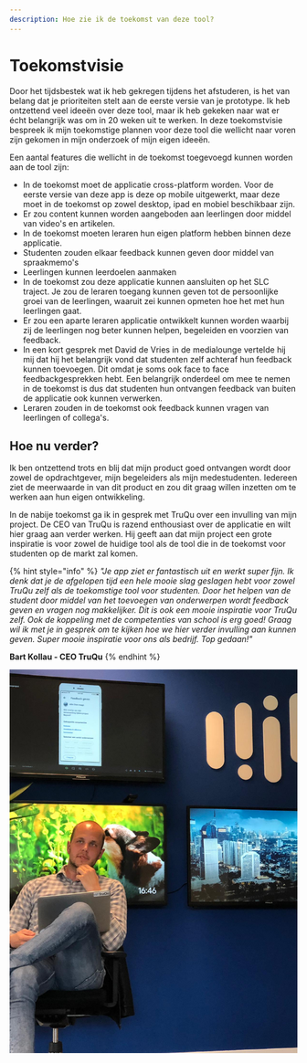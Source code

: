 ```yaml
---
description: Hoe zie ik de toekomst van deze tool?
---
```


# Toekomstvisie

Door het tijdsbestek wat ik heb gekregen tijdens het afstuderen, is het van belang dat je prioriteiten stelt aan de eerste versie van je prototype. Ik heb ontzettend veel ideeën over deze tool, maar ik heb gekeken naar wat er écht belangrijk was om in 20 weken uit te werken. In deze toekomstvisie bespreek ik mijn toekomstige plannen voor deze tool die wellicht naar voren zijn gekomen in mijn onderzoek of mijn eigen ideeën.

Een aantal features die wellicht in de toekomst toegevoegd kunnen worden aan de tool zijn:

* In de toekomst moet de applicatie cross-platform worden. Voor de eerste versie van deze app is deze op mobile uitgewerkt, maar deze moet in de toekomst op zowel desktop, ipad en mobiel beschikbaar zijn.
* Er zou content kunnen worden aangeboden aan leerlingen door middel van video's en artikelen.
* In de toekomst moeten leraren hun eigen platform hebben binnen deze applicatie. 
* Studenten zouden elkaar feedback kunnen geven door middel van spraakmemo's
* Leerlingen kunnen leerdoelen aanmaken
* In de toekomst zou deze applicatie kunnen aansluiten op het SLC traject. Je zou de leraren toegang kunnen geven tot de persoonlijke groei van de leerlingen, waaruit zei kunnen opmeten hoe het met hun leerlingen gaat.
* Er zou een aparte leraren applicatie ontwikkelt kunnen worden waarbij zij de leerlingen nog beter kunnen helpen, begeleiden en voorzien van feedback.
* In een kort gesprek met David de Vries in de medialounge vertelde hij mij dat hij het belangrijk vond dat studenten zelf achteraf hun feedback kunnen toevoegen. Dit omdat je soms ook face to face feedbackgesprekken hebt. Een belangrijk onderdeel om mee te nemen in de toekomst is dus dat studenten hun ontvangen feedback van buiten de applicatie ook kunnen verwerken.
* Leraren zouden in de toekomst ook feedback kunnen vragen van leerlingen of collega's.

## Hoe nu verder?

Ik ben ontzettend trots en blij dat mijn product goed ontvangen wordt door zowel de opdrachtgever, mijn begeleiders als mijn medestudenten. Iedereen ziet de meerwaarde in van dit product en zou dit graag willen inzetten om te werken aan hun eigen ontwikkeling.

In de nabije toekomst ga ik in gesprek met TruQu over een invulling van mijn project. De CEO van TruQu is razend enthousiast over de applicatie en wilt hier graag aan verder werken. Hij geeft aan dat mijn project een grote inspiratie is voor zowel de huidige tool als de tool die in de toekomst voor studenten op de markt zal komen.

{% hint style="info" %}
_"Je app ziet er fantastisch uit en werkt super fijn. Ik denk dat je de afgelopen tijd een hele mooie slag geslagen hebt voor zowel TruQu zelf als de toekomstige tool voor studenten. Door het helpen van de student door middel van het toevoegen van onderwerpen wordt feedback geven en vragen nog makkelijker. Dit is ook een mooie inspiratie voor TruQu zelf. Ook de koppeling met de competenties van school is erg goed! Graag wil ik met je in gesprek om te kijken hoe we hier verder invulling aan kunnen geven. Super mooie inspiratie voor ons als bedrijf. Top gedaan!"_

**Bart Kollau - CEO TruQu**
{% endhint %}

![Presentatie van mijn tool aan het hele bedrijf](../.gitbook/assets/whatsapp-image-2019-06-03-at-14.07.22.jpeg)

